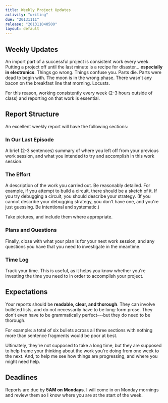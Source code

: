 ```yaml
---
title: Weekly Project Updates
activity: "writing"
due: "20131111"
release: "201311040500"
layout: default
---
```


## Weekly Updates

An import part of a successful project is consistent work every week. Putting a project off until the last minute is a recipe for disaster... **especially in electronics**. Things go wrong. Things confuse you. Parts die. Parts were dead to begin with. The moon is in the wrong phase. There wasn't any bacon on the breakfast line that morning. Locusts. 

For this reason, working consistently every week (2-3 hours outside of class) and reporting on that work is essential.

## Report Structure

An excellent weekly report will have the following sections:

### In Our Last Episode

A brief (2-3 sentences) summary of where you left off from your previous work session, and what you intended to try and accomplish in this work session.

### The Effort

A description of the work you carried out. Be reasonably detailed. For example, if you attempt to build a circuit, there should be a sketch of it. If you try debugging a circuit, you should describe your strategy. (If you cannot describe your debugging strategy, you don't have one, and you're just guessing. Be intentional and systematic.)

Take pictures, and include them where appropriate.

### Plans and Questions

Finally, close with what your plan is for your next work session, and any questions you have that you need to investigate in the meantime. 

### Time Log

Track your time. This is useful, as it helps you know whether you're investing the time you need to in order to accomplish your project.

## Expectations

Your reports should be **readable, clear, and thorough**. They can involve bulleted lists, and do not necessarily have to be long-form prose. They don't even have to be grammatically perfect---but they do need to be thorough. 

For example: a total of six bullets across all three sections with nothing more than sentence fragments would be poor at best. 

Ultimately, they're not supposed to take a long time, but they are supposed to help frame your thinking about the work you're doing from one week to the next. And, to help me see how things are progressing, and where you might need help.

## Deadlines

Reports are due by **5AM on Mondays**.  I will come in on Monday mornings and review them so I know where you are at the start of the week. 



